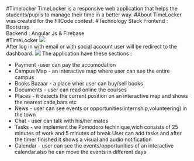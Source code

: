 #Timelocker
TimeLocker is a responsive web application that helps the students/pupils to manage their time in a better way.
#About
TimeLocker was created for the FIICode contest.
#Technology Stack
Frontend : Bootstrap <br />
Backend : Angular Js & Firebase
<br/>
#TimeLocker
![](http://imgur.com/wkWsOQ1.png)<br/>
After log in with email or with social account user will be redirect to the dashboard.
![](http://imgur.com/C6zPnnG.png)
The application have these sections : <br/>
* Payment -user can pay the accomodation
* Campus Map - an interactive map where user can see the entire campus
* Books Bazaar - a place wher user can buy/sell books
* Documents - user can read online the courses
* Places - it detects the current position on an interactive map and shows the nearest cade,bars etc
* News - user can see events or opportunities(internship,volunteering) in the town
* Chat - user can talk with his/her mates
* Tasks - we implement the Pomodoro techinique,wich consists of 25 minutes of work and 5 minutes of break.User can add tasks and after the timer finished it shows a visual and audio notification
* Calendar - user can see the events/opportunities of an interactive calendar.also he can move the events in different days

